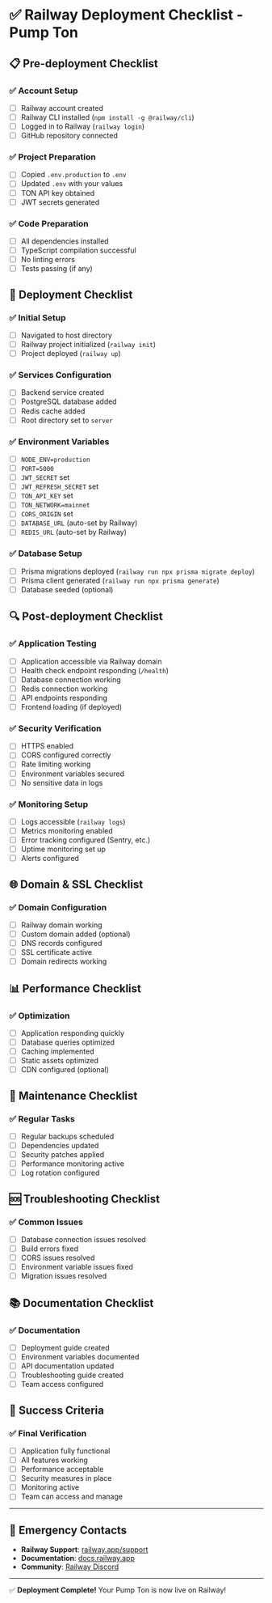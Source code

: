 # ✅ Railway Deployment Checklist - Pump Ton

## 📋 Pre-deployment Checklist

### ✅ Account Setup
- [ ] Railway account created
- [ ] Railway CLI installed (`npm install -g @railway/cli`)
- [ ] Logged in to Railway (`railway login`)
- [ ] GitHub repository connected

### ✅ Project Preparation
- [ ] Copied `.env.production` to `.env`
- [ ] Updated `.env` with your values
- [ ] TON API key obtained
- [ ] JWT secrets generated

### ✅ Code Preparation
- [ ] All dependencies installed
- [ ] TypeScript compilation successful
- [ ] No linting errors
- [ ] Tests passing (if any)

## 🚀 Deployment Checklist

### ✅ Initial Setup
- [ ] Navigated to host directory
- [ ] Railway project initialized (`railway init`)
- [ ] Project deployed (`railway up`)

### ✅ Services Configuration
- [ ] Backend service created
- [ ] PostgreSQL database added
- [ ] Redis cache added
- [ ] Root directory set to `server`

### ✅ Environment Variables
- [ ] `NODE_ENV=production`
- [ ] `PORT=5000`
- [ ] `JWT_SECRET` set
- [ ] `JWT_REFRESH_SECRET` set
- [ ] `TON_API_KEY` set
- [ ] `TON_NETWORK=mainnet`
- [ ] `CORS_ORIGIN` set
- [ ] `DATABASE_URL` (auto-set by Railway)
- [ ] `REDIS_URL` (auto-set by Railway)

### ✅ Database Setup
- [ ] Prisma migrations deployed (`railway run npx prisma migrate deploy`)
- [ ] Prisma client generated (`railway run npx prisma generate`)
- [ ] Database seeded (optional)

## 🔍 Post-deployment Checklist

### ✅ Application Testing
- [ ] Application accessible via Railway domain
- [ ] Health check endpoint responding (`/health`)
- [ ] Database connection working
- [ ] Redis connection working
- [ ] API endpoints responding
- [ ] Frontend loading (if deployed)

### ✅ Security Verification
- [ ] HTTPS enabled
- [ ] CORS configured correctly
- [ ] Rate limiting working
- [ ] Environment variables secured
- [ ] No sensitive data in logs

### ✅ Monitoring Setup
- [ ] Logs accessible (`railway logs`)
- [ ] Metrics monitoring enabled
- [ ] Error tracking configured (Sentry, etc.)
- [ ] Uptime monitoring set up
- [ ] Alerts configured

## 🌐 Domain & SSL Checklist

### ✅ Domain Configuration
- [ ] Railway domain working
- [ ] Custom domain added (optional)
- [ ] DNS records configured
- [ ] SSL certificate active
- [ ] Domain redirects working

## 📊 Performance Checklist

### ✅ Optimization
- [ ] Application responding quickly
- [ ] Database queries optimized
- [ ] Caching implemented
- [ ] Static assets optimized
- [ ] CDN configured (optional)

## 🔧 Maintenance Checklist

### ✅ Regular Tasks
- [ ] Regular backups scheduled
- [ ] Dependencies updated
- [ ] Security patches applied
- [ ] Performance monitoring active
- [ ] Log rotation configured

## 🆘 Troubleshooting Checklist

### ✅ Common Issues
- [ ] Database connection issues resolved
- [ ] Build errors fixed
- [ ] CORS issues resolved
- [ ] Environment variable issues fixed
- [ ] Migration issues resolved

## 📚 Documentation Checklist

### ✅ Documentation
- [ ] Deployment guide created
- [ ] Environment variables documented
- [ ] API documentation updated
- [ ] Troubleshooting guide created
- [ ] Team access configured

## 🎯 Success Criteria

### ✅ Final Verification
- [ ] Application fully functional
- [ ] All features working
- [ ] Performance acceptable
- [ ] Security measures in place
- [ ] Monitoring active
- [ ] Team can access and manage

---

## 🚨 Emergency Contacts

- **Railway Support**: [railway.app/support](https://railway.app/support)
- **Documentation**: [docs.railway.app](https://docs.railway.app)
- **Community**: [Railway Discord](https://discord.gg/railway)

---

✅ **Deployment Complete!** Your Pump Ton is now live on Railway!
